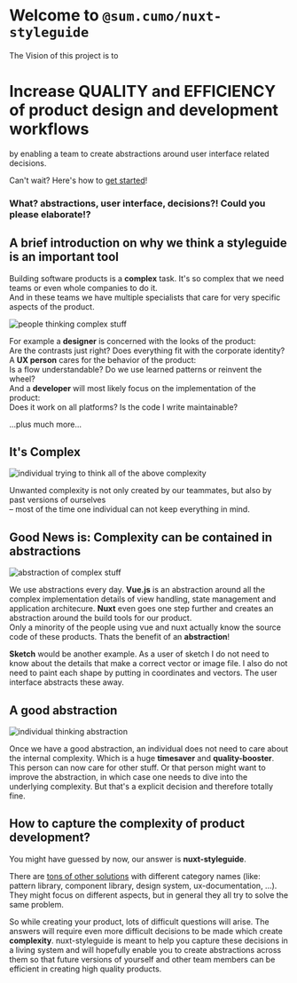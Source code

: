 # Welcome to `@sum.cumo/nuxt-styleguide`

<sg-highlight>
The Vision of this project is to

# Increase QUALITY and EFFICIENCY of product design and development workflows

by enabling a team to create abstractions around user interface related
decisions.

</sg-highlight>

Can't wait? Here's how to [get started](~/docs/getting-started)!

### What? abstractions, user interface, decisions?! Could you please elaborate!?

## A brief introduction on why we think a styleguide is an important tool

Building software products is a **complex** task. It's so complex that we
need teams or even whole companies to do it.  
And in these teams we have multiple specialists that care for very specific
aspects of the product.

![people thinking complex stuff](~/img/people_thinking_complex_stuff.jpg)

For example a **designer** is concerned with the looks of the product:  
Are the contrasts just right? Does everything fit with the corporate identity?  
A **UX person** cares for the behavior of the product:  
Is a flow understandable? Do we use learned patterns or reinvent the wheel?  
And a **developer** will most likely focus on the implementation of the product:  
Does it work on all platforms? Is the code I write maintainable?

...plus much more...

## It's Complex

![individual trying to think all of the above complexity](~/img/individual_thinking_to_much_complex_stuff.jpg)

Unwanted complexity is not only created by our teammates, but also by past
versions of ourselves  
– most of the time one individual can not keep everything
in mind.

## Good News is: Complexity can be contained in abstractions

![abstraction of complex stuff](~/img/abstraction_of_complex_stuff.jpg)

We use abstractions every day. **Vue.js** is an abstraction around all the
complex implementation details of view handling, state management and
application architecure. **Nuxt** even goes one step further and creates an
abstraction around the build tools for our product.  
Only a minority of the people using vue and nuxt actually know the source code
of these products. Thats the benefit of an **abstraction**!

**Sketch** would be another example. As a user of sketch I do not need to know
about the details that make a correct vector or image file. I also do not need
to paint each shape by putting in coordinates and vectors. The user interface
abstracts these away.

## A good abstraction

![individual thinking abstraction](~/img/individual_thinking_abstraction.jpg)

Once we have a good abstraction, an individual does not need to care about the
internal complexity. Which is a huge **timesaver** and **quality-booster**.  
This person can now care for other stuff. Or that person might want to improve
the abstraction, in which case one needs to dive into the underlying complexity.
But that's a explicit decision and therefore totally fine.

## How to capture the complexity of product development?

You might have guessed by now, our answer is **nuxt-styleguide**.

There are [tons of other solutions](https://designsystemsrepo.com/) with
different category names (like: pattern library, component library,
design system, ux-documentation, ...). They might focus on different aspects,
but in general they all try to solve the same problem.

So while creating your product, lots of difficult questions will arise.
The answers will require even more difficult decisions to be made which create
**complexity**.
nuxt-styleguide is meant to help you capture these decisions in a living
system and will hopefully enable you to create abstractions across them so that
future versions of yourself and other team members can be efficient in creating
high quality products.
